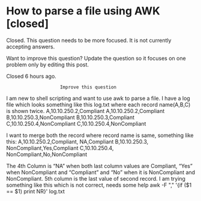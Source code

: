 
# How to parse a file using AWK [closed]







Closed. This question needs to be more focused. It is not currently accepting answers.
                        
                    










Want to improve this question? Update the question so it focuses on one problem only by editing this post.


Closed 6 hours ago.







                        Improve this question
                    



I am new to shell scripting and want to use awk to parse a file. I have a log file which looks something like this log.txt where each record name(A,B,C) is shown twice.
A,10.10.250.2,Compliant
A,10.10.250.2,Compliant
B,10.10.250.3,NonCompliant 
B,10.10.250.3,Compliant
C,10.10.250.4,NonCompliant
C,10.10.250.4,NonCompliant

I want to merge both the record where record name is same, something like this:
A,10.10.250.2,Compliant, NA,Compliant
B,10.10.250.3, NonCompliant,Yes,Compliant
C,10.10.250.4, NonCompliant,No,NonCompliant

The 4th Column is “NA” when both last column values are Compliant, “Yes” when NonCompliant and “Compliant” and “No” when it is NonCompliant and NonCompliant. 5th column is the last value of second record.
I am trying something like this which is not correct, needs some help
awk -F "," '{if ($1 == $1) print NR}' log.txt


        